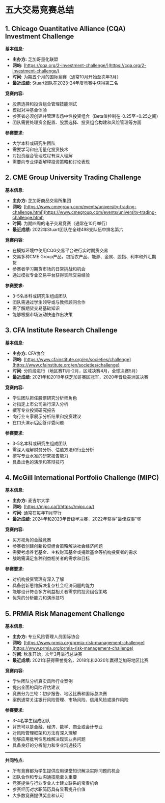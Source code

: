 # 五大交易竞赛总结

## 1. Chicago Quantitative Alliance (CQA) Investment Challenge

**基本信息:**
- **主办方:** 芝加哥量化联盟
- **网站:** [https://cqa.org/2-investment-challenge/](https://cqa.org/2-investment-challenge/)
- **时间:** 为期五个月的国际竞赛（通常10月开始至次年3月）
- **最近成绩:** Stuart团队在2023-24年度竞赛中获得第二名

**竞赛内容:**
- 股票选择和投资组合管理技能测试
- 模拟对冲基金体验
- 参赛者必须创建并管理市场中性投资组合（Beta值控制在-0.25至+0.25之间）
- 团队需要处理资金配置、股票选择、投资组合构建和风险管理等方面

**参赛要求:**
- 大学本科或研究生团队
- 需要学习和应用量化投资技术
- 对投资组合管理过程有深入理解
- 需要向专业评委解释投资策略和讨论表现

## 2. CME Group University Trading Challenge

**基本信息:**
- **主办方:** 芝加哥商品交易所集团
- **网站:** [https://www.cmegroup.com/events/university-trading-challenge.html](https://www.cmegroup.com/events/university-trading-challenge.html)
- **时间:** 为期四周的电子交易竞赛（通常在10月举行）
- **最近成绩:** 2022年Stuart团队在全球498支队伍中排名第六

**竞赛内容:**
- 在模拟环境中使用CQG交易平台进行实时期货交易
- 交易多种CME Group产品，包括农产品、能源、金属、股指、利率和外汇期货
- 参赛者学习期货市场的日常挑战和机会
- 通过模拟专业交易平台获得实际交易经验

**参赛要求:**
- 3-5名本科或研究生组成团队
- 团队需通过学生领导或与教师顾问合作
- 需了解期货交易基础知识
- 能够根据市场波动快速作出决策

## 3. CFA Institute Research Challenge

**基本信息:**
- **主办方:** CFA协会
- **网站:** [https://www.cfainstitute.org/en/societies/challenge](https://www.cfainstitute.org/en/societies/challenge)
- **时间:** 分阶段进行（地区赛11月-2月，区域决赛4月，全球决赛5月）
- **最近成绩:** 2021年和2019年获芝加哥赛区冠军，2020年晋级美洲区决赛

**竞赛内容:**
- 学生团队担任股票研究分析师角色
- 对指定上市公司进行深入分析
- 撰写专业投资研究报告
- 向行业专家展示分析结果和投资建议
- 在口头演示后回答评委问题

**参赛要求:**
- 3-5名本科或研究生组成团队
- 需深入理解财务分析、估值方法和行业分析
- 撰写专业水准的研究报告能力
- 具备出色的演示和答辩技巧

## 4. McGill International Portfolio Challenge (MIPC)

**基本信息:**
- **主办方:** 麦吉尔大学
- **网站:** [https://mipc.ca/](https://mipc.ca/)
- **时间:** 通常在每年11月举行
- **最近成绩:** 2024年和2023年晋级半决赛，2022年获得"最佳叙事"奖

**竞赛内容:**
- 买方视角的金融竞赛
- 参赛者创建创新投资组合策略解决社会经济问题
- 需要考虑养老基金、主权财富基金或捐赠基金等机构投资者的需求
- 战略需满足各种利益相关者的需求和目标

**参赛要求:**
- 对机构投资管理有深入了解
- 具备创新思维解决复杂社会经济问题的能力
- 能够设计符合多方利益相关者需求的投资组合策略
- 优秀的分析能力和演示技巧

## 5. PRMIA Risk Management Challenge

**基本信息:**
- **主办方:** 专业风险管理人员国际协会
- **网站:** [https://www.prmia.org/prmia-risk-management-challenge](https://www.prmia.org/prmia-risk-management-challenge)
- **时间:** 秋季开始，次年3月举行总决赛
- **最近成绩:** 2021年获得荣誉提名，2018年和2020年赢得芝加哥地区比赛

**竞赛内容:**
- 学生团队分析真实风险行业案例
- 提出全面的风险评估建议
- 竞赛分为三轮：初步报告、地区比赛和国际总决赛
- 案例通常关注银行风险管理、市场风险、信用风险或操作风险

**参赛要求:**
- 3-4名学生组成团队
- 背景可以是金融、经济、数学、商业或会计专业
- 对风险管理框架和方法有深入理解
- 能够应用批判性思维解决现实业务问题
- 具备良好的分析能力和专业沟通技巧

---

**共同特点:**
- 所有竞赛都为学生提供应用课堂知识解决实际问题的机会
- 团队合作和专业沟通技能至关重要
- 竞赛提供与行业专业人士建立联系的宝贵机会
- 参赛经历对求职简历具有显著提升价值
- 大多数竞赛提供奖金和认可
